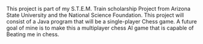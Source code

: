This project is part of my S.T.E.M. Train scholarship Project from Arizona State University and the 
National Science Foundation. This project will consist of a Java program that will be a single-player
Chess game. A future goal of mine is to make this a multiplayer chess AI game that is capable of
Beating me in chess.
